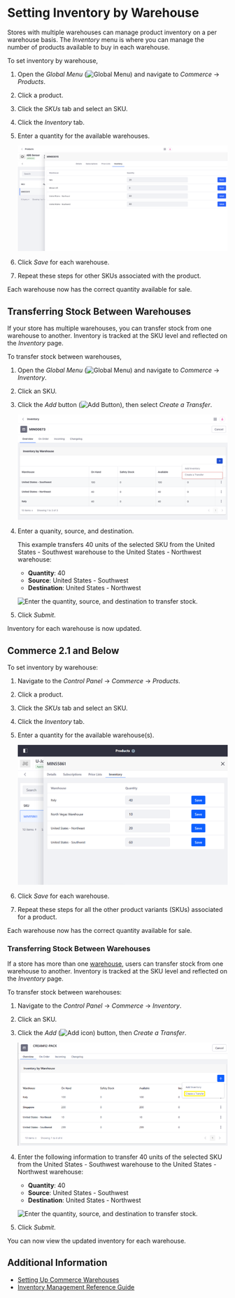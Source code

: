 # Setting Inventory by Warehouse

Stores with multiple warehouses can manage product inventory on a per warehouse basis. The *Inventory* menu is where you can manage the number of products available to buy in each warehouse.

To set inventory by warehouse,

1. Open the *Global Menu* (![Global Menu](../images/icon-applications-menu.png)) and navigate to *Commerce* &rarr; *Products*.

1. Click a product.

1. Click the *SKUs* tab and select an SKU.

1. Click the *Inventory* tab.

1. Enter a quantity for the available warehouses.

   ![Enter the quantity of available units for an SKU in each warehouse.](./setting-inventory-by-warehouse/images/01.png)

1. Click *Save* for each warehouse.

1. Repeat these steps for other SKUs associated with the product.

Each warehouse now has the correct quantity available for sale.

## Transferring Stock Between Warehouses

If your store has multiple warehouses, you can transfer stock from one warehouse to another. Inventory is tracked at the SKU level and reflected on the *Inventory* page.

To transfer stock between warehouses,

1. Open the *Global Menu* (![Global Menu](../images/icon-applications-menu.png)) and navigate to *Commerce* &rarr; *Inventory*.

1. Click an SKU.

1. Click the *Add* button (![Add Button](../images/icon-add.png)), then select *Create a Transfer*.

   ![You can transfer stock from one warehouse to another.](./setting-inventory-by-warehouse/images/02.png)

1. Enter a quanity, source, and destination.

   This example transfers 40 units of the selected SKU from the United States - Southwest warehouse to the United States - Northwest warehouse:

   * **Quantity**: 40
   * **Source**: United States - Southwest
   * **Destination**: United States - Northwest

   ![Enter the quantity, source, and destination to transfer stock.](./setting-inventory-by-warehouse/images/03.png)

1. Click *Submit*.

Inventory for each warehouse is now updated.

## Commerce 2.1 and Below

To set inventory by warehouse:

1. Navigate to the *Control Panel* &rarr; *Commerce* &rarr; *Products*.

1. Click a product.

1. Click the *SKUs* tab and select an SKU.

1. Click the *Inventory* tab.

1. Enter a quantity for the available warehouse(s).

   ![Enter the number of available units for an SKU in each warehouse.](./setting-inventory-by-warehouse/images/04.png)

1. Click *Save* for each warehouse.

1. Repeat these steps for all the other product variants (SKUs) associated for a product.

Each warehouse now has the correct quantity available for sale.

### Transferring Stock Between Warehouses

If a store has more than one [warehouse](./setting-up-warehouses.md), users can transfer stock from one warehouse to another. Inventory is tracked at the SKU level and reflected on the *Inventory* page.

To transfer stock between warehouses:

1. Navigate to the *Control Panel* &rarr; *Commerce* &rarr; *Inventory*.

1. Click an SKU.

1. Click the *Add* (![Add icon](../images/icon-add.png)) button, then *Create a Transfer*.

   ![Users can transfer stock between warehouses](./setting-inventory-by-warehouse/images/05.png)

1. Enter the following information to transfer 40 units of the selected SKU from the United States - Southwest warehouse to the United States - Northwest warehouse:

   * **Quantity**: 40
   * **Source**: United States - Southwest
   * **Destination**: United States - Northwest

   ![Enter the quantity, source, and destination to transfer stock.](./setting-inventory-by-warehouse/images/03.png)

1. Click *Submit*.

You can now view the updated inventory for each warehouse.

## Additional Information

* [Setting Up Commerce Warehouses](./setting-up-warehouses.md)
* [Inventory Management Reference Guide](./inventory-management-reference-guide.md)